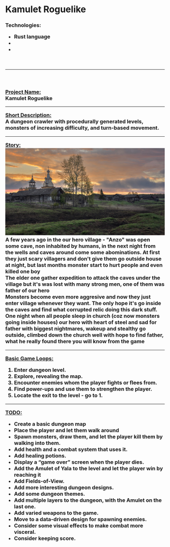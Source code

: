 # Kamulet Roguelike

<h3>Technologies:
<ul>
<li>Rust language
<li>
<li>
</ul>

<br>
<hr/>
<br>

<h3>
<u><b>Project Name:</b></u><br/> Kamulet Roguelike
<hr/>
<u><b>Short Description:</b></u> <br/>
A dungeon crawler with procedurally generated levels, monsters of increasing difficulty,
and turn-based movement.
<hr/>
<u><b>Story:</b></u><br/> 
<img src='./village.jpg'>
A few years ago in the our hero village - "Anzo" was open some cave, non inhabited by humans, in the next night from the wells and caves around come some abominations. At first they just scary villagers and don't give them go outside house at night, but last months monster start to hurt people and even killed one boy
</br>
The elder one gather expedition to attack the caves under the village but it's was lost with many strong men, one of them was father of our hero
</br>
Monsters become even more aggresive and now they just enter village whenever they want. The only hope it's go inside the caves and find what corrupted relic doing this dark stuff.
</br>
One night when all people sleep in church (coz now monsters going inside houses) our hero with heart of steel and sad for father with biggest nightmares, wakeup and stealthy go outside, climbed down the church well with hope to find father, what he really found there you will know from the game
<hr/>
<u><b>Basic Game Loops:</b></u><br/> 
<ol>
<li>Enter dungeon level.
<li>Explore, revealing the map.
<li>Encounter enemies whom the player fights or flees from.
<li>Find power-ups and use them to strengthen the player.
<li>Locate the exit to the level - go to 1.
</ol>
<hr/>
<u><b>TODO:</b></u><br/> 
<ul>
<li>Create a basic dungeon map
<li>Place the player and let them walk around
<li>Spawn monsters, draw them, and let the player kill them by walking into them.
<li>Add health and a combat system that uses it.
<li>Add healing potions.
<li>Display a “game over” screen when the player dies.
<li>Add the Amulet of Yala to the level and let the player win by reaching it
<li>Add Fields-of-View.
<li>Add more interesting dungeon designs.
<li>Add some dungeon themes.
<li>Add multiple layers to the dungeon, with the Amulet on the last one.
<li>Add varied weapons to the game.
<li>Move to a data-driven design for spawning enemies.
<li>Consider some visual effects to make combat more visceral.
<li>Consider keeping score.

</ul>

</h3>